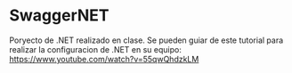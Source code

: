 # SwaggerNET
Poryecto de .NET realizado en clase.
Se pueden guiar de este tutorial para realizar la configuracion de .NET en su equipo: https://www.youtube.com/watch?v=55qwQhdzkLM
